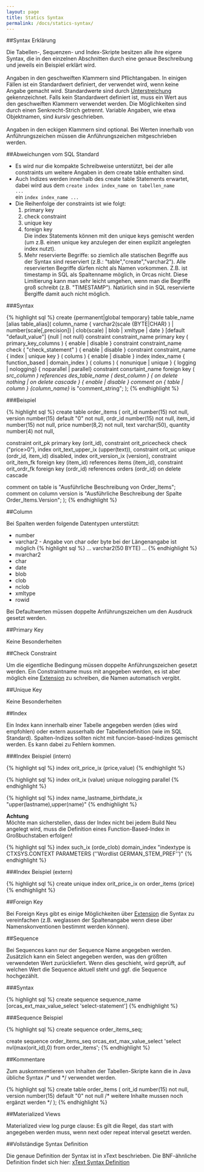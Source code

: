 ```yaml
---
layout: page
title: Statics Syntax
permalink: /docs/statics-syntax/
---
```


##Syntax Erklärung

Die Tabellen-, Sequenzen- und Index-Skripte besitzen alle ihre eigene Syntax, die in den einzelnen Abschnitten durch eine genaue Beschreibung und jeweils ein Beispiel erklärt wird.
<br/><br/>Angaben in den geschweiften Klammern sind Pflichtangaben. In einigen Fällen ist ein Standardwert definiert, der verwendet wird, wenn keine Angabe gemacht wird. Standardwerte sind durch <u>Unterstreichung</u> gekennzeichnet. Falls kein Standardwert definiert ist, muss ein Wert aus den geschweiften Klammern verwendet werden. Die Möglichkeiten sind durch einen Senkrecht-Strich getrennt. Variable Angaben, wie etwa Objektnamen, sind *kursiv* geschrieben.
<br/><br/>Angaben in den eckigen Klammern sind optional. Bei Werten innerhalb von Anführungszeichen müssen die Anführungszeichen mitgeschrieben werden.

##Abweichungen vom SQL Standard

- Es wird nur die kompakte Schreibweise unterstützt, bei der alle constraints um weitere Angaben in dem create table enthalten sind.
- Auch Indizes werden innerhalb des create table Statements erwartet, dabei wird aus dem <code>create index index_name on tabellen_name ...</code><br/>ein <code>index index_name ...</code>
- Die Reihenfolge der constraints ist wie folgt:
  1. primary key
  2. check constraint
  3. unique key
  4. foreign key
<br/>Die index Statements können mit den unique keys gemischt werden (um z.B. einen unique key anzulegen der einen explizit angelegten index nutzt).
  5. Mehr reservierte Begriffe: so ziemlich alle statischen Begriffe aus der Syntax sind reserviert (z.B.: "table","create","varchar2"). Alle reservierten Begriffe dürfen nicht als Namen vorkommen. Z.B. ist timestamp in SQL als Spaltenname möglich, in Orcas nicht. Diese Limitierung kann man sehr leicht umgehen, wenn man die Begriffe groß schreibt (z.B. "TIMESTAMP"). Natürlich sind in SQL reservierte Bergiffe damit auch nicht möglich.

###Syntax

{% highlight sql %}
create {permanent|global temporary} table table_name [alias table_alias](
  column_name { varchar2(scale {BYTE|CHAR} ) | number(scale[,precision]) | clob(scale) | blob | xmltype | date } [default "default_value"] {null | not null}
  constraint constraint_name primary key ( primary_key_columns ) { enable | disable }
  constraint constraint_name check ( "check_statement" ) { enable | disable }
  constraint constraint_name { index | unique key } ( colums ) { enable | disable }
  index index_name { function_based | domain_index } ( colums ) { nonunique | unique } { logging | nologging} { noparallel | parallel}
  constraint consrtaint_name foreign key ( _src_column ) references des_table_name ( dest_column ) { on delete nothing | on delete cascade } { enable | disable }
  comment on { table | column } {column_name}_ is "comment_string";
);
{% endhighlight %}

###Beispiel

{% highlight sql %}
create table order_items
(
  orit_id   number(15)                          not null,
  version   number(15)       default "0"        not null,
  ordr_id   number(15)                          not null,
  item_id   number(15)                          not null,
  price     number(8,2)                         not null,
  text      varchar(50),
  quantity  number(4)                           not null,


  constraint orit_pk primary key (orit_id),
  constraint orit_pricecheck check ("price>0"),
  index      orit_text_upper_ix (upper(text)),
  constraint orit_uc unique (ordr_id, item_id) disabled,
  index      orit_version_ix (version),
  constraint orit_item_fk foreign key (item_id) references items (item_id),
  constraint orit_ordr_fk foreign key (ordr_id) references orders (ordr_id) on delete cascade

  comment on table is "Ausführliche Beschreibung von Order_Items";
  comment on column version is "Ausführliche Beschreibung der Spalte Order_Items.Version";
);
{% endhighlight %}

##Column

Bei Spalten werden folgende Datentypen unterstützt:

- number
- varchar2 - Angabe von char oder byte bei der Längenangabe ist möglich
{% highlight sql %}
... varchar2(50 BYTE) ...
{% endhighlight %}
- nvarchar2
- char
- date
- blob
- clob
- nclob
- xmltype
- rowid

Bei Defaultwerten müssen doppelte Anführungszeichen um den Ausdruck gesetzt werden.

##Primary Key

Keine Besonderheiten

##Check Constraint

Um die eigentliche Bedingung müssen doppelte Anführungszeichen gesetzt werden. Ein Constraintname muss mit angegeben werden, es ist aber möglich eine [Extension]({{site.baseurl}}/docs/extensions/) zu schreiben, die Namen automatisch vergibt.

##Unique Key

Keine Besonderheiten

##Index

Ein Index kann innerhalb einer Tabelle angegeben werden (dies wird empfohlen) oder extern ausserhalb der Tabellendefinition (wie im SQL Standard). Spalten-Indizes sollten nicht mit funcion-based-Indizes gemischt werden. Es kann dabei zu Fehlern kommen.

###Index Beispiel (intern)

{% highlight sql %}
index orit_price_ix (price,value)
{% endhighlight %}

{% highlight sql %}
index orit_ix (value) unique nologging parallel
{% endhighlight %}

{% highlight sql %}
index name_lastname_birthdate_ix "upper(lastname),upper(name)"
{% endhighlight %}

**Achtung**
<br/>Möchte man sicherstellen, dass der Index nicht bei jedem Build Neu angelegt wird, muss die Definition eines Function-Based-Index in Großbuchstaben erfolgen!

{% highlight sql %}
index such_ix (orde_clob) domain_index "indextype is CTXSYS.CONTEXT PARAMETERS (''Wordlist GERMAN_STEM_PREF'')"
{% endhighlight %}

###Index Beispiel (extern)

{% highlight sql %}
create unique index orit_price_ix on order_items (price)
{% endhighlight %}

##Foreign Key

Bei Foreign Keys gibt es einige Möglichkeiten über [Extension]({{site.baseurl}}/docs/extensions/) die Syntax zu vereinfachen (z.B. weglassen der Spaltenangabe wenn diese über Namenskonventionen bestimmt werden können).

##Sequence

Bei Sequences kann nur der Sequence Name angegeben werden. Zusätzlich kann ein Select angegeben werden, was den größten verwendeten Wert zurückliefert. Wenn dies geschieht, wird geprüft, auf welchen Wert die Sequence aktuell steht und ggf. die Sequence hochgezählt.

###Syntax

{% highlight sql %}
create sequence sequence_name [orcas_ext_max_value_select 'select-statement']
{% endhighlight %}

###Sequence Beispiel

{% highlight sql %}
create sequence order_items_seq;

create sequence order_items_seq orcas_ext_max_value_select 'select nvl(max(orit_id),0) from order_items';
{% endhighlight %}

##Kommentare

Zum auskommentieren von Inhalten der Tabellen-Skripte kann die in Java übliche Syntax /\* und \*/ verwendet werden.

{% highlight sql %}
create table order_items
(
  orit_id   number(15)                          not null,
  version   number(15)       default "0"        not null
  /*  weitere Inhalte mussen noch ergänzt werden */
);
{% endhighlight %}

##Materialized Views

Materialized view log purge clause: Es gilt die Regel, das start with angegeben werden muss, wenn next oder repeat interval gesetzt werden.

##Vollständige Syntax Definition

Die genaue Definition der Syntax ist in xText beschrieben. Die BNF-ähnliche Definition findet sich hier: [xText Syntax Definition](https://github.com/opitzconsulting/orcas/blob/master/orcas_core/build_source/orcas/src/de/opitzconsulting/OrcasDsl.xtext)
